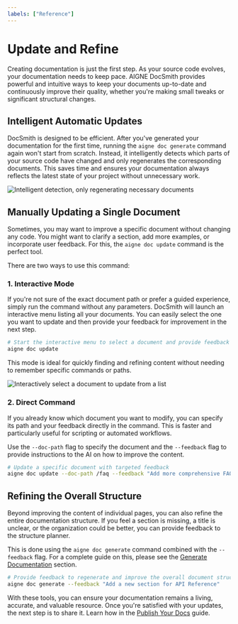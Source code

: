```yaml
---
labels: ["Reference"]
---
```


# Update and Refine

Creating documentation is just the first step. As your source code evolves, your documentation needs to keep pace. AIGNE DocSmith provides powerful and intuitive ways to keep your documents up-to-date and continuously improve their quality, whether you're making small tweaks or significant structural changes.

## Intelligent Automatic Updates

DocSmith is designed to be efficient. After you've generated your documentation for the first time, running the `aigne doc generate` command again won't start from scratch. Instead, it intelligently detects which parts of your source code have changed and only regenerates the corresponding documents. This saves time and ensures your documentation always reflects the latest state of your project without unnecessary work.

![Intelligent detection, only regenerating necessary documents](https://docsmith.aigne.io/image-bin/uploads/21a76b2f65d14d16a49c13d800f1e2c1.png)

## Manually Updating a Single Document

Sometimes, you may want to improve a specific document without changing any code. You might want to clarify a section, add more examples, or incorporate user feedback. For this, the `aigne doc update` command is the perfect tool.

There are two ways to use this command:

### 1. Interactive Mode

If you're not sure of the exact document path or prefer a guided experience, simply run the command without any parameters. DocSmith will launch an interactive menu listing all your documents. You can easily select the one you want to update and then provide your feedback for improvement in the next step.

```bash
# Start the interactive menu to select a document and provide feedback
aigne doc update
```

This mode is ideal for quickly finding and refining content without needing to remember specific commands or paths.

![Interactively select a document to update from a list](https://docsmith.aigne.io/image-bin/uploads/b2bab8e5a727f168628a1cc8c5020697.png)

### 2. Direct Command

If you already know which document you want to modify, you can specify its path and your feedback directly in the command. This is faster and particularly useful for scripting or automated workflows.

Use the `--doc-path` flag to specify the document and the `--feedback` flag to provide instructions to the AI on how to improve the content.

```bash
# Update a specific document with targeted feedback
aigne doc update --doc-path /faq --feedback "Add more comprehensive FAQ entries"
```

## Refining the Overall Structure

Beyond improving the content of individual pages, you can also refine the entire documentation structure. If you feel a section is missing, a title is unclear, or the organization could be better, you can provide feedback to the structure planner.

This is done using the `aigne doc generate` command combined with the `--feedback` flag. For a complete guide on this, please see the [Generate Documentation](./features-generate-documentation.md) section.

```bash
# Provide feedback to regenerate and improve the overall document structure
aigne doc generate --feedback "Add a new section for API Reference"
```

With these tools, you can ensure your documentation remains a living, accurate, and valuable resource. Once you're satisfied with your updates, the next step is to share it. Learn how in the [Publish Your Docs](./features-publish-your-docs.md) guide.